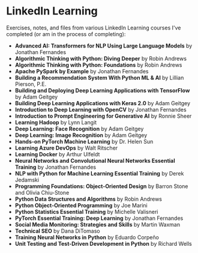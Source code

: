 # LinkedIn Learning
Exercises, notes, and files from various LinkedIn Learning courses I've completed (or am in the process of completing):

- **Advanced AI: Transformers for NLP Using Large Language Models** by Jonathan Fernandes
- **Algorithmic Thinking with Python: Diving Deeper** by Robin Andrews
- **Algorithmic Thinking with Python: Foundations** by Robin Andrews
- **Apache PySpark by Example** by Jonathan Fernandes
- **Building a Recommendation System With Python ML & AI** by Lillian Pierson, P.E.
- **Building and Deploying Deep Learning Applications with TensorFlow** by Adam Geitgey
- **Building Deep Learning Applications with Keras 2.0** by Adam Geitgey
- **Introduction to Deep Learning with OpenCV** by Jonathan Fernandes
- **Introduction to Prompt Engineering for Generative AI** by Ronnie Sheer
- **Learning Hadoop** by Lynn Langit
- **Deep Learning: Face Recognition** by Adam Geitgey
- **Deep Learning: Image Recognition** by Adam Geitgey
- **Hands-on PyTorch Machine Learning** by Dr. Helen Sun
- **Learning Azure DevOps** by Walt Ritscher
- **Learning Docker** by Arthur Ulfeldt
- **Neural Networks and Convolutional Neural Networks Essential Training** by Jonathan Fernandes
- **NLP with Python for Machine Learning Essential Training** by Derek Jedamski
- **Programming Foundations: Object-Oriented Design** by Barron Stone and Olivia Chiu-Stone
- **Python Data Structures and Algorithms** by Robin Andrews
- **Python Object-Oriented Programming** by Joe Marini
- **Python Statistics Essential Training** by Michelle Valisneri
- **PyTorch Essential Training: Deep Learning** by Jonathan Fernandes
- **Social Media Monitoring: Strategies and Skills** by Martin Waxman
- **Technical SEO** by Dana DiTomaso
- **Training Neural Networks in Python** by Eduardo Corpeño
- **Unit Testing and Test-Driven Development in Python** by Richard Wells
